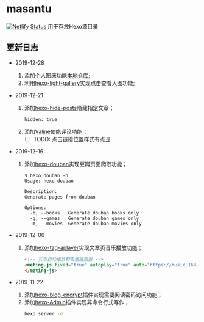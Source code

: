 # masantu

[![Netlify Status](https://api.netlify.com/api/v1/badges/529245df-b440-43ae-b356-f2ac0fcb2b28/deploy-status)](https://app.netlify.com/sites/mst/deploys)
用于存放Hexo源目录
## 更新日志
- 2019-12-28
    1. 添加个人图床功能[本地仓库](https://github.com/masantu/statics);
    2. 利用[hexo-light-gallery](https://github:com/lzane/hexo-light-gallery)实现点击查看大图功能;
    
- 2019-12-21
    1. 添加[hexo-hide-posts](https://github.com/printempw/hexo-hide-posts/)隐藏指定文章；
        ```shell
        hidden: true
        ```
    2. 添加[Valine](https://github.com/xCss/Valine)使能评论功能；
        - [ ] TODO: 点击链接位置样式有点丑
        
- 2019-12-16
    1. 添加[hexo-douban](https://github.com/mythsman/hexo-douban)实现豆瓣页面爬取功能；
        ```shell
        $ hexo douban -h
        Usage: hexo douban
        
        Description:
        Generate pages from douban
        
        Options:
          -b, --books   Generate douban books only
          -g, --games   Generate douban games only
          -m, --movies  Generate douban movies only
        ```
- 2019-12-06
    1. 添加[hexo-tag-aplayer](https://github.com/MoePlayer/hexo-tag-aplayer)实现文章页音乐播放功能；
        ```html
        <!-- 实现自动播放和吸底播放器 -->
        <meting-js fixed="true" autoplay="true" auto="https://music.163.com/#/song?id=449578813">
        </meting-js>
        ```

- 2019-11-22
    1. 添加[hexo-blog-encrypt](https://github.com/MikeCoder/hexo-blog-encrypt)插件实现需要阅读密码访问功能；
    2. 添加[hexo-Admin](https://github.com/jaredly/hexo-admin)插件实现非命令行式写作；
        ```bash
        hexo server -d
        ```
